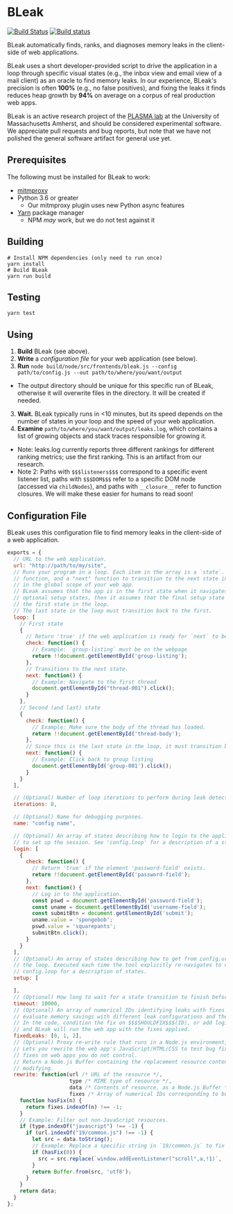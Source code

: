 # BLeak

[![Build Status](https://travis-ci.org/plasma-umass/BLeak.svg?branch=master)](https://travis-ci.org/plasma-umass/BLeak)
[![Build status](https://ci.appveyor.com/api/projects/status/b92sknh0pu38943q/branch/master?svg=true)](https://ci.appveyor.com/project/jvilk/bleak/branch/master)

BLeak automatically finds, ranks, and diagnoses memory leaks in the client-side of web applications.

BLeak uses a short developer-provided script to drive the application in a loop through specific visual states (e.g., the inbox view and email view of a mail client) as an oracle to find memory leaks. In our experience, BLeak's precision is often **100%** (e.g., no false positives), and fixing the leaks it finds reduces heap growth by **94%** on average on a corpus of real production web apps.

BLeak is an active research project of the [PLASMA lab](https://plasma.cs.umass.edu/) at the University of Massachusetts Amherst, and should be considered experimental software. We appreciate pull requests and bug reports, but note that we have not polished the general software artifact for general use yet.

## Prerequisites

The following must be installed for BLeak to work:

* [mitmproxy](https://mitmproxy.org/)
* Python 3.6 or greater
  * Our mitmproxy plugin uses new Python async features
* [Yarn](https://yarnpkg.com/en/docs/install) package manager
  * NPM *may* work, but we do not test against it

## Building

```
# Install NPM dependencies (only need to run once)
yarn install
# Build BLeak
yarn run build
```

## Testing

```
yarn test
```

## Using

1. **Build** BLeak (see above).
1. **Write** a *configuration file* for your web application (see below).
2. **Run** `node build/node/src/frontends/bleak.js --config path/to/config.js --out path/to/where/you/want/output`
  * The output directory should be unique for this specific run of BLeak, otherwise it will overwrite files in the directory. It will be created if needed.
3. **Wait.** BLeak typically runs in <10 minutes, but its speed depends on the number of states in your loop and the speed of your web application.
4. **Examine** `path/to/where/you/want/output/leaks.log`, which contains a list of growing objects and stack traces responsible for growing it.
  * Note: leaks.log currently reports three different rankings for different ranking metrics; use the first ranking. This is an artifact from our research.
  * Note 2: Paths with `$$$listeners$$$` correspond to a specific event listener list, paths with `$$$DOM$$$` refer to a specific DOM node (accessed via `childNodes`), and paths with `__closure__` refer to function closures. We will make these easier for humans to read soon!

## Configuration File

BLeak uses this configuration file to find memory leaks in the client-side of a web application.

```javascript
exports = {
  // URL to the web application.
  url: "http://path/to/my/site",
  // Runs your program in a loop. Each item in the array is a `state`. Each `state` has a "check"
  // function, and a "next" function to transition to the next state in the loop. These run
  // in the global scope of your web app.
  // BLeak assumes that the app is in the first state when it navigates to the URL. If you specify
  // optional setup states, then it assumes that the final setup state transitions the web app to
  // the first state in the loop.
  // The last state in the loop must transition back to the first.
  loop: [
    // First state
    {
      // Return 'true' if the web application is ready for `next` to be run.
      check: function() {
        // Example: `group-listing` must be on the webpage
        return !!document.getElementById('group-listing');
      },
      // Transitions to the next state.
      next: function() {
        // Example: Navigate to the first thread
        document.getElementById("thread-001").click();
      }
    },
    // Second (and last) state
    {
      check: function() {
        // Example: Make sure the body of the thread has loaded.
        return !!document.getElementById('thread-body');
      },
      // Since this is the last state in the loop, it must transition back to the first state.
      next: function() {
        // Example: Click back to group listing
        document.getElementById('group-001').click();
      }
    }
  ],

  // (Optional) Number of loop iterations to perform during leak detection (default: 8)
  iterations: 8,

  // (Optional) Name for debugging purposes.
  name: "config name",

  // (Optional) An array of states describing how to login to the application. Executed *once*
  // to set up the session. See 'config.loop' for a description of a state.
  login: [
    {
      check: function() {
        // Return 'true' if the element 'password-field' exists.
        return !!document.getElementById('password-field');
      },
      next: function() {
        // Log in to the application.
        const pswd = document.getElementById('password-field');
        const uname = document.getElementById('username-field');
        const submitBtn = document.getElementById('submit');
        uname.value = 'spongebob';
        pswd.value = 'squarepants';
        submitBtn.click();
      }
    }
  ],
  // (Optional) An array of states describing how to get from config.url to the first state in
  // the loop. Executed each time the tool explicitly re-navigates to config.url. See
  // config.loop for a description of states.
  setup: [

  ],
  // (Optional) How long to wait for a state transition to finish before declaring an error.
  timeout: 10000,
  // (Optional) An array of numerical IDs identifying leaks with fixes in your code. Used to
  // evaluate memory savings with different leak configurations and the effectiveness of bug fixes.
  // In the code, condition the fix on $$$SHOULDFIX$$$(ID), or add logic to `exports.rewrite` (see below),
  // and BLeak will run the web app with the fixes applied.
  fixedLeaks: [0, 1, 2],
  // (Optional) Proxy re-write rule that runs in a Node.js environment, *not* in the browser.
  // Lets you rewrite the web app's JavaScript/HTML/CSS to test bug fixes. Especially useful for evaluating
  // fixes on web apps you do not control.
  // Return a Node.js Buffer containing the replacement resource contents, or the original contents if not
  // modifying.
  rewrite: function(url /* URL of the resource */,
                    type /* MIME type of resource */,
                    data /* Contents of resource, as a Node.js Buffer */,
                    fixes /* Array of numerical IDs corresponding to bug fixes that are active during the session (see fixedLeaks) */) {
    function hasFix(n) {
      return fixes.indexOf(n) !== -1;
    }
    // Example: Filter out non-JavaScript resources.
    if (type.indexOf("javascript") !== -1) {
      if (url.indexOf("19/common.js") !== -1) {
        let src = data.toString();
        // Example: Replace a specific string in `19/common.js` to fix bug 0.
        if (hasFix(0)) {
          src = src.replace(`window.addEventListener("scroll",a,!1)`, 'window.onscroll=a');
        }
        return Buffer.from(src, 'utf8');
      }
    }
    return data;
  }
};
```
